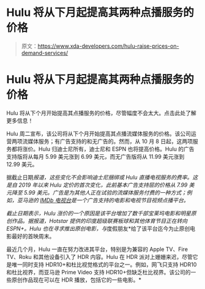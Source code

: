 # Hulu 将从下月起提高其两种点播服务的价格

> 原文：<https://www.xda-developers.com/hulu-raise-prices-on-demand-services/>

# Hulu 将从下月起提高其两种点播服务的价格

Hulu 将从下个月开始提高其点播服务的价格，尽管幅度不会太大。点击此处了解更多信息！

Hulu 周二宣布，该公司将从下个月开始提高其点播流媒体服务的价格。该公司运营两项流媒体服务；有广告支持的和无广告的。然而，从 10 月 8 日起，这两项服务都将涨价。Hulu 归迪士尼所有，迪士尼和 ESPN 也将提高价格。Hulu 的广告支持版将从每月 5.99 美元涨到 6.99 美元，而无广告版将从 11.99 美元涨到 12.99 美元。

据截止日期[](https://deadline.com/2021/09/hulu-raises-prices-disney-ad-supported-premium-streaming-1234827203/)*报道，这些变化不会影响迪士尼捆绑或 Hulu 直播电视服务的费率。这是自 2019 年以来 Hulu 定价的首次变化，此前基本广告支持层的价格从 7.99 美元降至 5.99 美元。广告是为其他人正在试验的流媒体服务付费的一种方式；例如，亚马逊的 [IMDb 电视台](https://www.xda-developers.com/imdb-tv-apps-android-ios/)是一个广告支持的电影和电视节目视频点播平台。*

 *截止日期表示，Hulu 涨价的一个原因是该平台增加了数千部宝莱坞电影和明星原创作品。据报道，Hotstar 提供的印度超级联赛板球和其他体育节目正在转向 ESPN+。Hulu 也在寻求推出原创电影，与*度假朋友*给了该平台迄今为止原创电影最好的首映周末。

最近几个月，Hulu 一直在努力改进其平台，特别是为兼容的 Apple TV、Fire TV、Roku 和其他设备引入了 HDR 内容。Hulu 在 HDR 派对上姗姗来迟，尽管它是唯一同时支持 HDR10+和杜比视觉格式的平台之一。例如，网飞只支持 HDR10 和杜比视界，而亚马逊 Prime Video 支持 HDR10+但缺乏杜比视界。该公司的一些原创作品现在可以在 HDR 播放，包括它的一些电影。*